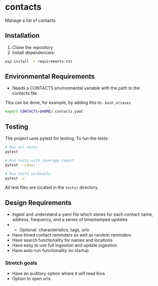 # contacts
Manage a list of contacts

## Installation

1. Clone the repository
2. Install dependencies:
```bash
pip install -r requirements.txt
```

## Environmental Requirements
* Needs a CONTACTS environmental variable with the path to the contacts file

This can be done, for example, by adding this to `.bash_aliases`
```bash
export CONTACTS=$HOME/.contacts.yaml
```

## Testing

The project uses pytest for testing. To run the tests:
```bash
# Run all tests
pytest

# Run tests with coverage report
pytest --cov=.

# Run tests verbosely
pytest -v
```

All test files are located in the `tests/` directory.

## Design Requirements
* Ingest and understand a yaml file which stores for each contact name, address, frequency, and a series of timestamped updates
* * Optional: characteristics, tags, urls
* Have timed contact reminders as well as random reminders
* Have search functionality for names and locations
* Have easy to use full ingestion and update ingestion
* Have auto-run functionality on startup

### Stretch goals
* Have an auditory option where it will read bios
* Option to open urls

